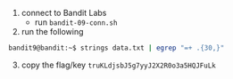 1. connect to Bandit Labs
    * run `bandit-09-conn.sh`
2. run the following    
```bash
bandit9@bandit:~$ strings data.txt | egrep "=+ .{30,}"
```
3. copy the flag/key `truKLdjsbJ5g7yyJ2X2R0o3a5HQJFuLk`

